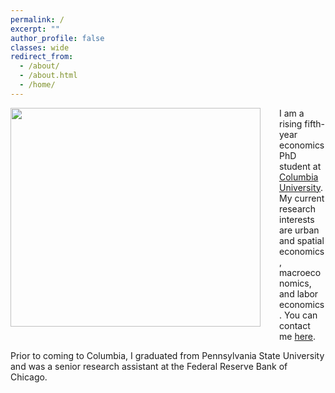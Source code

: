 ```yaml
---
permalink: /
excerpt: ""
author_profile: false
classes: wide
redirect_from: 
  - /about/
  - /about.html
  - /home/
---
```




<img src="/images/easton.png" width="400" height="350" style= "float: left; padding: 0px 30px 10px 0px;"/> 



I am a rising fifth-year economics PhD student at [Columbia University](https://econ.columbia.edu/). My current research interests are urban and spatial economics, macroeconomics, and labor economics. You can contact me [here](me2713@columbia.edu).

Prior to coming to Columbia, I graduated from Pennsylvania State University and was a senior research assistant at the Federal Reserve Bank of Chicago.







